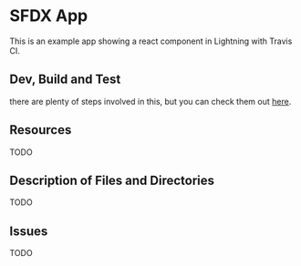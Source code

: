 # SFDX  App
This is an example app showing a react component in Lightning with Travis CI.

## Dev, Build and Test
there are plenty of steps involved in this, but you can check them out [here](www.google.com).

## Resources
TODO

## Description of Files and Directories
TODO

## Issues
TODO

